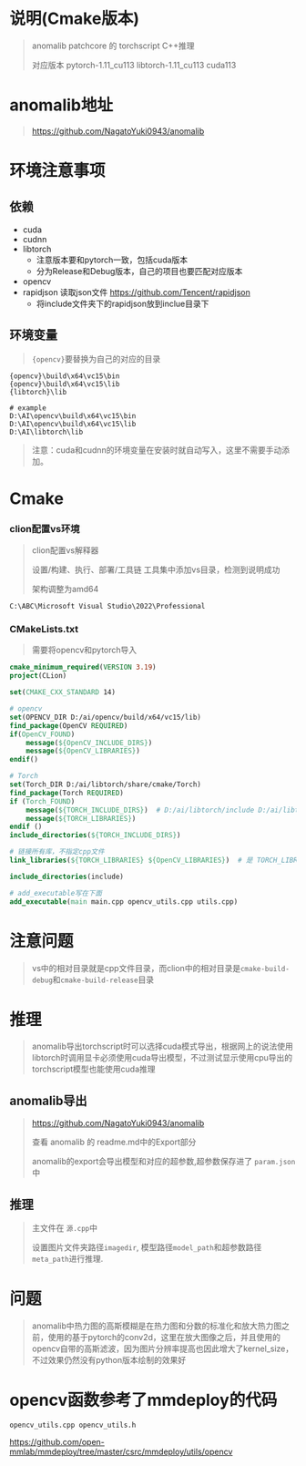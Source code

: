 # 说明(Cmake版本)

> anomalib patchcore 的 torchscript C++推理
>
> 对应版本 pytorch-1.11_cu113 libtorch-1.11_cu113 cuda113



# anomalib地址

> https://github.com/NagatoYuki0943/anomalib

# 环境注意事项

## 依赖

- cuda
- cudnn
- libtorch
  - 注意版本要和pytorch一致，包括cuda版本
  - 分为Release和Debug版本，自己的项目也要匹配对应版本
- opencv
- rapidjson 读取json文件 https://github.com/Tencent/rapidjson
  - 将include文件夹下的rapidjson放到inclue目录下


## 环境变量

> `{opencv}`要替换为自己的对应的目录

```shell
{opencv}\build\x64\vc15\bin
{opencv}\build\x64\vc15\lib
{libtorch}\lib

# example
D:\AI\opencv\build\x64\vc15\bin
D:\AI\opencv\build\x64\vc15\lib
D:\AI\libtorch\lib
```

> 注意：cuda和cudnn的环境变量在安装时就自动写入，这里不需要手动添加。

# Cmake

### clion配置vs环境

> clion配置vs解释器
>
> 设置/构建、执行、部署/工具链 工具集中添加vs目录，检测到说明成功
>
> 架构调整为amd64

```shell
C:\ABC\Microsoft Visual Studio\2022\Professional
```

### CMakeLists.txt

> 需要将opencv和pytorch导入

```cmake
cmake_minimum_required(VERSION 3.19)
project(CLion)

set(CMAKE_CXX_STANDARD 14)

# opencv
set(OPENCV_DIR D:/ai/opencv/build/x64/vc15/lib)
find_package(OpenCV REQUIRED)
if(OpenCV_FOUND)
    message(${OpenCV_INCLUDE_DIRS})
    message(${OpenCV_LIBRARIES})
endif()

# Torch
set(Torch_DIR D:/ai/libtorch/share/cmake/Torch)
find_package(Torch REQUIRED)
if (Torch_FOUND)
    message(${TORCH_INCLUDE_DIRS})  # D:/ai/libtorch/include D:/ai/libtorch/include/torch/csrc/api/include
    message(${TORCH_LIBRARIES})
endif ()
include_directories(${TORCH_INCLUDE_DIRS})

# 链接所有库，不指定cpp文件
link_libraries(${TORCH_LIBRARIES} ${OpenCV_LIBRARIES})  # 是 TORCH_LIBRARIES 不是 TORCH_LIBS

include_directories(include)

# add_executable写在下面
add_executable(main main.cpp opencv_utils.cpp utils.cpp)
```

# 注意问题

> vs中的相对目录就是cpp文件目录，而clion中的相对目录是`cmake-build-debug`和`cmake-build-release`目录

# 推理

> anomalib导出torchscript时可以选择cuda模式导出，根据网上的说法使用libtorch时调用显卡必须使用cuda导出模型，不过测试显示使用cpu导出的torchscript模型也能使用cuda推理

## anomalib导出

> https://github.com/NagatoYuki0943/anomalib
>
> 查看 anomalib 的 readme.md中的Export部分
>
> anomalib的export会导出模型和对应的超参数,超参数保存进了 `param.json` 中

## 推理

> 主文件在 `源.cpp`中
>
> 设置图片文件夹路径`imagedir`, 模型路径`model_path`和超参数路径`meta_path`进行推理.

# 问题

> anomalib中热力图的高斯模糊是在热力图和分数的标准化和放大热力图之前，使用的基于pytorch的conv2d，这里在放大图像之后，并且使用的opencv自带的高斯滤波，因为图片分辨率提高也因此增大了kernel_size，不过效果仍然没有python版本绘制的效果好



# opencv函数参考了mmdeploy的代码

`opencv_utils.cpp opencv_utils.h`

https://github.com/open-mmlab/mmdeploy/tree/master/csrc/mmdeploy/utils/opencv
